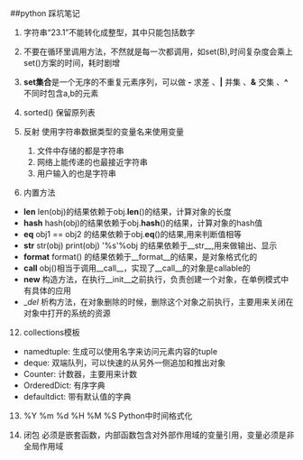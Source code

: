 ##python 踩坑笔记
1. 字符串“23.1”不能转化成整型，其中只能包括数字

2. 不要在循环里调用方法，不然就是每一次都调用，如set(B),时间复杂度会乘上set()方案的时间，耗时剧增

3. **set集合**是一个无序的不重复元素序列，可以做 **-**  求差 、**|** 并集 、**&** 交集 、**^** 不同时包含a,b的元素

5. sorted() 保留原列表


10. 反射  使用字符串数据类型的变量名来使用变量
      1. 文件中存储的都是字符串
      2. 网络上能传递的也最接近字符串 
      3. 用户输入的也是字符串 

11.   内置方法 
- __len__ len(obj)的结果依赖于obj.__len__()的结果，计算对象的长度
- __hash__ hash(obj)的结果依赖于obj.__hash__()的结果，计算对象的hash值
 - __eq__ obj1 == obj2 的结果依赖于obj.__eq__()的结果,用来判断值相等 
 - __str__ str(obj) print(obj) '%s'%obj 的结果依赖于__str__,用来做输出、显示 
 - __format__ format() 的结果依赖于__format__的结果，是对象格式化的 
 - __call__ obj()相当于调用__call__，实现了__call__的对象是callable的 
 - __new__ 构造方法，在执行__init__之前执行，负责创建一个对象，在单例模式中有具体的应用 
- __del_ 析构方法，在对象删除的时候，删除这个对象之前执行，主要用来关闭在对象中打开的系统的资源 

12. collections模板
 - namedtuple: 生成可以使用名字来访问元素内容的tuple
 - deque: 双端队列，可以快速的从另外一侧追加和推出对象 
- Counter: 计数器，主要用来计数
- OrderedDict: 有序字典
- defaultdict: 带有默认值的字典

13. %Y %m %d %H %M %S Python中时间格式化 

14. 闭包 
必须是嵌套函数，内部函数包含对外部作用域的变量引用，变量必须是非全局作用域 





